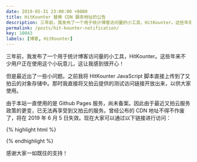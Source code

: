 ```yaml
---
date: 2019-05-31 23:00:00 +0800
title: HitKounter 替换 CDN 服务地址的公告
description: 三年前，我发布了一个用于统计博客访问量的小工具，HitKounter。这些年来不少用户正在使用这个小玩意儿，这让我感到很开心！但是最近出了一些小问题。之前我将 HitKounter JavaScript 脚本直接上传到了又拍云的对象存储中。那时我直接将又拍云提供的测试访问链接开放出来，以供大家使用。
permalink: /posts/hit-kounter-notification/
key: 10043
labels: [博客, HitKounter]
---
```


三年前，我发布了一个用于统计博客访问量的小工具，HitKounter。这些年来不少用户正在使用这个小玩意儿，这让我感到很开心！

但是最近出了一些小问题。之前我将 HitKounter JavaScript 脚本直接上传到了又拍云的对象存储中。那时我直接将又拍云提供的测试访问链接开放出来，以供大家使用。

由于本站一直使用的是 Github Pages 服务，尚未备案。因此由于最近又拍云服务政策的更变，已无法再享受到又拍云的服务。曾经公布的 CDN 地址不得不作废了，将在 2019 年 6 月 5 日失效。现在大家可以通过以下链接进行访问：

{% highlight html %}
<script src="https://jerryz.sgp1.cdn.digitaloceanspaces.com/lib/hit-kounter/hit-kounter-lc-0.3.0.js"></script>
{% endhighlight %}

感谢大家一如既往的支持！
